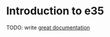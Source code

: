 # Introduction to e35

TODO: write [great documentation](http://jacobian.org/writing/what-to-write/)
